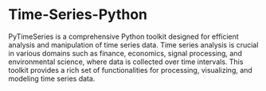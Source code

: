 # Time-Series-Python
PyTimeSeries is a comprehensive Python toolkit designed for efficient analysis and manipulation of time series data. 
Time series analysis is crucial in various domains such as finance, economics, signal processing, and environmental science, where data is collected over time intervals. 
This toolkit provides a rich set of functionalities for processing, visualizing, and modeling time series data.


